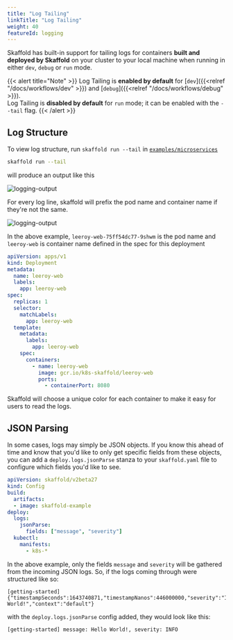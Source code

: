 ```yaml
---
title: "Log Tailing"
linkTitle: "Log Tailing"
weight: 40
featureId: logging
---
```


Skaffold has built-in support for tailing logs for containers **built and deployed by Skaffold** on your cluster
to your local machine when running in either `dev`, `debug` or `run` mode.

{{< alert title="Note" >}}
Log Tailing is **enabled by default** for [`dev`]({{<relref "/docs/workflows/dev" >}}) and [`debug`]({{<relref "/docs/workflows/debug" >}}).<br>
Log Tailing is **disabled by default** for `run` mode; it can be enabled with the `--tail` flag.
{{< /alert >}}


## Log Structure
To view log structure, run `skaffold run --tail` in [`examples/microservices`](https://github.com/GoogleContainerTools/skaffold/tree/main/examples/microservices)

```bash
skaffold run --tail
```

will produce an output like this

![logging-output](/images/logging-output.png)


For every log line, skaffold will prefix the pod name and container name if they're not the same.

![logging-output](/images/log-line-single.png)

In the above example, `leeroy-web-75ff54dc77-9shwm` is the pod name and `leeroy-web` is container name
defined in the spec for this deployment

```yaml
apiVersion: apps/v1
kind: Deployment
metadata:
  name: leeroy-web
  labels:
    app: leeroy-web
spec:
  replicas: 1
  selector:
    matchLabels:
      app: leeroy-web
  template:
    metadata:
      labels:
        app: leeroy-web
    spec:
      containers:
        - name: leeroy-web
          image: gcr.io/k8s-skaffold/leeroy-web
          ports:
            - containerPort: 8080 
```

Skaffold will choose a unique color for each container to make it easy for users to read the logs.

## JSON Parsing
In some cases, logs may simply be JSON objects.
If you know this ahead of time and know that you'd like to only get specific fields from these objects,
you can add a `deploy.logs.jsonParse` stanza to your `skaffold.yaml` file to configure which fields you'd like to see.

```yaml
apiVersion: skaffold/v2beta27
kind: Config
build:
  artifacts:
  - image: skaffold-example
deploy:
  logs:
    jsonParse:
      fields: ["message", "severity"]
  kubectl:
    manifests:
      - k8s-*
```
In the above example, only the fields `message` and `severity` will be gathered from the incoming JSON logs.
So, if the logs coming through were structured like so:
```
[getting-started] {"timestampSeconds":1643740871,"timestampNanos":446000000,"severity":"INFO","thread":"main","message":"Hello World!","context":"default"}
```
with the `deploy.logs.jsonParse` config added, they would look like this:
```
[getting-started] message: Hello World!, severity: INFO
```
